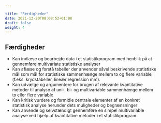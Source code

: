```yaml
---

title: "Færdigheder"
date: 2021-12-20T08:08:52+01:00
draft: false
weight: 4
---
```




## Færdigheder



-	Kan indlæse og bearbejde data i et statistikprogram med henblik på at gennemføre multivariate statistiske analyser
-	Kan aflæse og forstå tabeller der anvender såvel beskrivende statistiske mål som mål for statistiske sammenhænge mellem to og flere variable (f.eks. krydstabeller, lineær regression mm).
-	Kan udvælge og argumentere for brugen af relevante kvantitative metoder til analyse af uni-, bi- og multivariable sammenhænge mellem to eller flere variable 
-	Kan kritisk vurdere og formidle centrale elementer af en konkret statistisk analyse herunder dets muligheder og begrænsninger
-	Kan anvende og selvstændigt gennemføre en simpel multivariable analyse ved hjælp af kvantitative metoder i et statistikprogram
